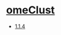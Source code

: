 # [omeClust](https://github.com/omicsEye/omeClust)
- [1.1.4](/mathematical-statistics/omeclust/1.1.4)
